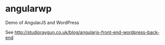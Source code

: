 angularwp
=========

Demo of AngularJS and WordPress

See http://studioraygun.co.uk/blog/angularjs-front-end-wordpress-back-end
